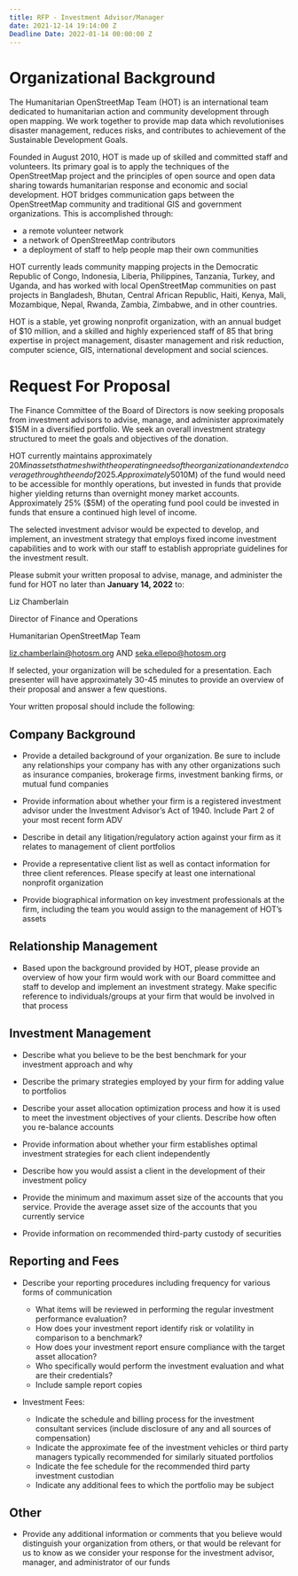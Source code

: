 ```yaml
---
title: RFP - Investment Advisor/Manager
date: 2021-12-14 19:14:00 Z
Deadline Date: 2022-01-14 00:00:00 Z
---
```


# Organizational Background

The Humanitarian OpenStreetMap Team (HOT) is an international team dedicated to humanitarian action and community development through open mapping. We work together to provide map data which revolutionises disaster management, reduces risks, and contributes to achievement of the Sustainable Development Goals.

Founded in August 2010, HOT is made up of skilled and committed staff and volunteers. Its primary goal is to apply the techniques of the OpenStreetMap project and the principles of open source and open data sharing towards humanitarian response and economic and social development. HOT bridges communication gaps between the OpenStreetMap community and traditional GIS and government organizations. This is accomplished through:

* a remote volunteer network
* a network of OpenStreetMap contributors
* a deployment of staff to help people map their own communities

HOT currently leads community mapping projects in the Democratic Republic of Congo, Indonesia,  Liberia, Philippines, Tanzania, Turkey, and Uganda, and has worked with local OpenStreetMap communities on past projects in Bangladesh, Bhutan, Central African Republic, Haiti, Kenya, Mali, Mozambique, Nepal, Rwanda, Zambia, Zimbabwe, and in other countries. 

HOT is a stable, yet growing nonprofit organization, with an annual budget of $10 million, and a skilled and highly experienced staff of 85 that bring expertise in project management, disaster management and risk reduction, computer science, GIS, international development and social sciences.

# Request For Proposal

The Finance Committee of the Board of Directors is now seeking proposals from investment advisors to advise, manage, and administer approximately $15M in a diversified portfolio. We seek an overall investment strategy structured to meet the goals and objectives of the donation. 

HOT currently maintains approximately $20M in assets that mesh with the operating needs of the organization and extend coverage through the end of 2025. Approximately 50% ($10M) of the fund would need to be accessible for monthly operations, but invested in funds that provide higher yielding returns than overnight money market accounts. Approximately 25% ($5M) of the operating fund pool could be invested in funds that ensure a continued high level of income. 

The selected investment advisor would be expected to develop, and implement, an investment strategy that employs fixed income investment capabilities and to work with our staff to establish appropriate guidelines for the investment result. 

Please submit your written proposal to advise, manage, and administer the fund for HOT no later than **January 14, 2022** to:

Liz Chamberlain

Director of Finance and Operations

Humanitarian OpenStreetMap Team

liz.chamberlain@hotosm.org AND seka.ellepo@hotosm.org 

If selected, your organization will be scheduled for a presentation. Each presenter will have approximately 30-45 minutes to provide an overview of their proposal and answer a few questions. 

Your written proposal should include the following: 

## Company Background

* Provide a detailed background of your organization. Be sure to include any relationships your company has with any other organizations such as insurance companies, brokerage firms, investment banking firms, or mutual fund companies

* Provide information about whether your firm is a registered investment advisor under the Investment Advisor’s Act of 1940. Include Part 2 of your most recent form ADV

* Describe in detail any litigation/regulatory action against your firm as it relates to management of client portfolios

* Provide a representative client list as well as contact information for three client references. Please specify at least one international nonprofit organization

* Provide biographical information on key investment professionals at the firm, including the team you would assign to the management of HOT’s assets

## Relationship Management

* Based upon the background provided by HOT, please provide an overview of how your firm would work with our Board committee and staff to develop and implement an investment strategy. Make specific reference to individuals/groups at your firm that would be involved in that process

## Investment Management

* Describe what you believe to be the best benchmark for your investment approach and why

* Describe the primary strategies employed by your firm for adding value to portfolios

* Describe your asset allocation optimization process and how it is used to meet the investment objectives of your clients. Describe how often you re-balance accounts

* Provide information about whether your firm establishes optimal investment strategies for each client independently	

* Describe how you would assist a client in the development of their investment policy

* Provide the minimum and maximum asset size of the accounts that you service. Provide the average asset size of the accounts that you currently service

* Provide information on recommended third-party custody of securities 

## Reporting and Fees

* Describe your reporting procedures including frequency for various forms of communication
   * What items will be reviewed in performing the regular investment performance evaluation? 
   * How does your investment report identify risk or volatility in comparison to a benchmark?
   * How does your investment report ensure compliance with the target asset allocation?
   * Who specifically would perform the investment evaluation and what are their credentials? 
   * Include sample report copies

* Investment Fees:
   * Indicate the schedule and billing process for the investment consultant services (include disclosure of any and all sources of compensation)
   * Indicate the approximate fee of the investment vehicles or third party managers typically recommended for similarly situated portfolios
   * Indicate the fee schedule for the recommended third party investment custodian
   * Indicate any additional fees to which the portfolio may be subject

## Other

* Provide any additional information or comments that you believe would distinguish your organization from others, or that would be relevant for us to know as we consider your response for the investment advisor, manager, and administrator of our funds
